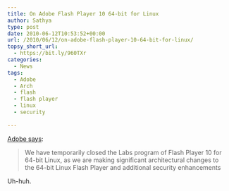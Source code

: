 ```yaml
---
title: On Adobe Flash Player 10 64-bit for Linux
author: Sathya
type: post
date: 2010-06-12T10:53:52+00:00
url: /2010/06/12/on-adobe-flash-player-10-64-bit-for-linux/
topsy_short_url:
  - https://bit.ly/960TXr
categories:
  - News
tags:
  - Adobe
  - Arch
  - flash
  - flash player
  - linux
  - security
  
---
```

[Adobe says][1]:

> We have temporarily closed the Labs program of Flash Player 10 for 64-bit Linux, as we are making significant architectural changes to the 64-bit Linux Flash Player and additional security enhancements

Uh-huh.

 [1]: https://labs.adobe.com/technologies/flashplayer10/64bit.html